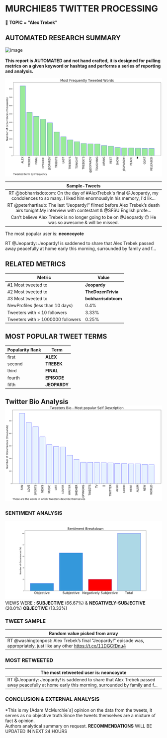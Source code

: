 # MURCHIE85 TWITTER PROCESSING 
&#x1F34E; **TOPIC = "Alex Trebek"**

## AUTOMATED RESEARCH SUMMARY

![image](https://marketingplatform.google.com/about/static/images/gmp/analytics-smb-benefit.jpg)
<br></br>
<b> This report is AUTOMATED and not hand crafted, it is designed for pulling metrics on a given keyword or hashtag and performs a series of reporting and analysis.</b>



![image](TWEETS.png)



|                **Sample-Tweets**        |
| :-------------: |
| RT @bobharrisdotcom: On the day of #AlexTrebek's final @Jeopardy, my condolences to so many. I liked him enormouslyIn his memory, I'd lik… |
| RT @peterhartlaub: The last “Jeopardy!” filmed before Alex Trebek’s death airs tonight.My interview with contestant &amp; @SFSU English profe… |
| Can’t believe Alex Trebek is no longer going to be on @Jeopardy 😔 He was so awesome &amp; will be missed. |

The most popular user is: **neoncoyote**
<div class="alert alert-block alert-danger"> RT @Jeopardy: Jeopardy! is saddened to share that Alex Trebek passed away peacefully at home early this morning, surrounded by family and f…</div>

## RELATED METRICS<br>
| Metric | Value |
| ------------- | ------------- |
| #1 Most tweeted to  | **Jeopardy** |
| #2 Most tweeted to  | **TheDozenTrivia** |
| #3 Most tweeted to  | **bobharrisdotcom** |
| NewProfiles (less than 10 days) | 0.4%  |
| Tweeters with < 10 followers  | 3.33%|
| Tweeters with > 1000000 followers  | 0.25%  |



## MOST POPULAR TWEET TERMS 


| Popularity Rank  | Term |
| ------------- | ------------- |
| first  | **ALEX**  |
| second  | **TREBEK**  |
| third  | **FINAL** |
| fourth  | **EPISODE**  |
| fifth  | **JEOPARDY**  |


## Twitter Bio Analysis![image](BIO.png)
### SENTIMENT ANALYSIS
![image](sentiment.png)
VIEWS WERE : **SUBJECTIVE**  (66.67%) & **NEGATIVELY-SUBJECTIVE** (20.0%) **OBJECTIVE** (13.33%)

### TWEET SAMPLE 
| Random value picked from array |
| ------------- |
|RT @washingtonpost: Alex Trebek’s final "Jeopardy!" episode was, appropriately, just like any other https://t.co/11DGCfDnu4 |

### MOST RETWEETED 

| The most retweeted user is: **neoncoyote**  |
| ------------- |
| RT @Jeopardy: Jeopardy! is saddened to share that Alex Trebek passed away peacefully at home early this morning, surrounded by family and f… |

### CONCLUSION & EXTERNAL ANALYSIS

*This is my [Adam McMurchie`s] opinion on the data from the tweets, it serves as no objective truth.Since the tweets themselves are a mixture of fact & opinion.<br>
Authors analytical summary on request.
**RECOMMENDATIONS** WILL BE UPDATED IN NEXT  24 HOURS <br>